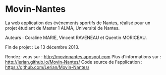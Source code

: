 Movin-Nantes
============

La web application des évènements sportifs de Nantes, réalisé pour un projet étudiant de Master 1 ALMA, Université de Nantes.

Auteurs : Coraline MARIE, Vincent RAVENEAU et Quentin MORICEAU.

Fin de projet : Le 13 décembre 2013.


Rendez-vous sur : http://movinnantes.appspot.com
Plus d'informations sur : http://lerian.github.io/Movin-Nantes/
Code source de l'application : https://github.com/Lerian/Movin-Nantes/ 

